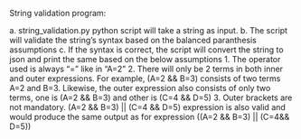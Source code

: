 String validation program:

a. string_validation.py python script will take a string as input.
b. The script will validate the string’s syntax based on the balanced paranthesis assumptions
c. If the syntax is correct, the script will convert the string to json and print the same
based on the below assumptions
	1. The operator used is always “=” like in “A=2”
	2. There will only be 2 terms in both inner and outer expressions.
	   For example, (A=2 && B=3) consists of two terms A=2 and B=3. Likewise, the outer expression
	   also consists of only two terms, one is (A=2 && B=3) and other is (C=4 && D=5)
	3. Outer brackets are not mandatory. (A=2 && B=3) || (C=4 && D=5) expression is
	   also valid and would produce the same output as for expression ((A=2 && B=3) || (C=4&& D=5))